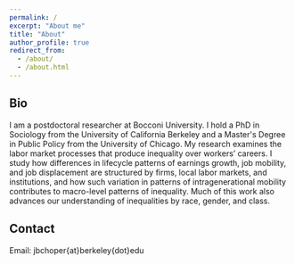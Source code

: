 ```yaml
---
permalink: /
excerpt: "About me"
title: "About"
author_profile: true
redirect_from: 
  - /about/
  - /about.html
---
```


Bio
-----
I am a postdoctoral researcher at Bocconi University. I hold a PhD in Sociology from the University of California Berkeley and a Master's Degree in Public Policy from the University of Chicago. My research examines the labor market processes that produce inequality over workers’ careers. I study how differences in lifecycle patterns of earnings growth, job mobility, and job displacement are structured by firms, local labor markets, and institutions, and how such variation in patterns of intragenerational mobility contributes to macro-level patterns of inequality. Much of this work also advances our understanding of inequalities by race, gender, and class. 

Contact
-----
Email: jbchoper{at}berkeley{dot}edu